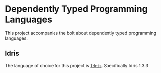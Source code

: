 # Dependently Typed Programming Languages
This project accompanies the bolt about dependently typed programming languages.

## Idris
The language of choice for this project is [`Idris`][pl:idris]. Specifically Idris 1.3.3

[pl:idris]: https://www.idris-lang.org/